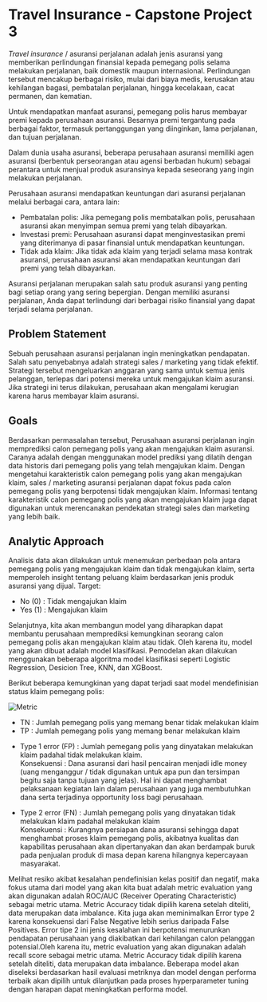 # **Travel Insurance - Capstone Project 3**

*Travel insurance* / asuransi perjalanan adalah jenis asuransi yang memberikan perlindungan finansial kepada pemegang polis selama melakukan perjalanan, baik domestik maupun internasional. Perlindungan tersebut mencakup berbagai risiko, mulai dari biaya medis, kerusakan atau kehilangan bagasi, pembatalan perjalanan, hingga kecelakaan, cacat permanen, dan kematian.

Untuk mendapatkan manfaat asuransi, pemegang polis harus membayar premi kepada perusahaan asuransi. Besarnya premi tergantung pada berbagai faktor, termasuk pertanggungan yang diinginkan, lama perjalanan, dan tujuan perjalanan.

Dalam dunia usaha asuransi, beberapa perusahaan asuransi memiliki agen asuransi (berbentuk perseorangan atau agensi berbadan hukum) sebagai perantara untuk menjual produk asuransinya kepada seseorang yang ingin melakukan perjalanan.

Perusahaan asuransi mendapatkan keuntungan dari asuransi perjalanan melalui berbagai cara, antara lain:

- Pembatalan polis: Jika pemegang polis membatalkan polis, perusahaan asuransi akan menyimpan semua premi yang telah dibayarkan.
- Investasi premi: Perusahaan asuransi dapat menginvestasikan premi yang diterimanya di pasar finansial untuk mendapatkan keuntungan.
- Tidak ada klaim: Jika tidak ada klaim yang terjadi selama masa kontrak asuransi, perusahaan asuransi akan mendapatkan keuntungan dari premi yang telah dibayarkan.

Asuransi perjalanan merupakan salah satu produk asuransi yang penting bagi setiap orang yang sering bepergian. Dengan memiliki asuransi perjalanan, Anda dapat terlindungi dari berbagai risiko finansial yang dapat terjadi selama perjalanan.

## **Problem Statement**

Sebuah perusahaan asuransi perjalanan ingin meningkatkan pendapatan. Salah satu penyebabnya adalah strategi sales / marketing yang tidak efektif. Strategi tersebut mengeluarkan anggaran yang sama untuk semua jenis pelanggan, terlepas dari potensi mereka untuk mengajukan klaim asuransi. Jika strategi ini terus dilakukan, perusahaan akan mengalami kerugian karena harus membayar klaim asuransi.

## **Goals**

Berdasarkan permasalahan tersebut, Perusahaan asuransi perjalanan ingin memprediksi calon pemegang polis yang akan mengajukan klaim asuransi. Caranya adalah dengan menggunakan model prediksi yang dilatih dengan data historis dari pemegang polis yang telah mengajukan klaim. Dengan mengetahui karakteristik calon pemegang polis yang akan mengajukan klaim, sales / marketing asuransi perjalanan dapat fokus pada calon pemegang polis yang berpotensi tidak mengajukan klaim. Informasi tentang karakteristik calon pemegang polis yang akan mengajukan klaim juga dapat digunakan untuk merencanakan pendekatan strategi sales dan marketing yang lebih baik.

## **Analytic Approach**

Analisis data akan dilakukan untuk menemukan perbedaan pola antara pemegang polis yang mengajukan klaim dan tidak mengajukan klaim, serta memperoleh insight tentang peluang klaim berdasarkan jenis produk asuransi yang dijual. Target:
* No (0)  : Tidak mengajukan klaim
* Yes (1) : Mengajukan klaim

Selanjutnya, kita akan membangun model yang diharapkan dapat membantu perusahaan memprediksi kemungkinan seorang calon pemegang polis akan mengajukan klaim atau tidak. Oleh karena itu, model yang akan dibuat adalah model klasifikasi. Pemodelan akan dilakukan menggunakan beberapa algoritma model klasifikasi seperti Logistic Regression, Desicion Tree, KNN, dan XGBoost.

Berikut beberapa kemungkinan yang dapat terjadi saat model mendefinisian status klaim pemegang polis:

![Metric](https://miro.medium.com/v2/resize:fit:640/format:webp/1*jMs1RmSwnYgR9CsBw-z1dw.png)

* TN : Jumlah pemegang polis yang memang benar tidak melakukan klaim
* TP : Jumlah pemegang polis yang memang benar melakukan klaim

- Type 1 error (FP) : Jumlah pemegang polis yang dinyatakan melakukan klaim padahal tidak melakukan klaim.  
Konsekuensi : Dana asuransi dari hasil pencairan menjadi idle money (uang menganggur / tidak digunakan untuk apa pun dan tersimpan begitu saja tanpa tujuan yang jelas). Hal ini dapat menghambat pelaksanaan kegiatan lain dalam perusahaan yang juga membutuhkan dana serta terjadinya opportunity loss bagi perusahaan.

- Type 2 error (FN) : Jumlah pemegang polis yang dinyatakan tidak melakukan klaim padahal melakukan klaim  
Konsekuensi : Kurangnya persiapan dana asuransi sehingga dapat menghambat proses klaim pemegang polis, akibatnya kualitas dan kapabilitas perusahaan akan dipertanyakan dan akan berdampak buruk pada penjualan produk di masa depan karena hilangnya kepercayaan masyarakat.

Melihat resiko akibat kesalahan pendefinisian kelas positif dan negatif, maka fokus utama dari model yang akan kita buat adalah metric evaluation yang akan digunakan adalah ROC/AUC (Receiver Operating Characteristic) sebagai metric utama. Metric Accuracy tidak dipilih karena setelah diteliti, data merupakan data imbalance. Kita juga akan meminimalkan Error type 2 karena konsekuensi dari False Negative lebih serius daripada False Positives. Error tipe 2 ini jenis kesalahan ini berpotensi menurunkan pendapatan perusahaan yang diakibatkan dari kehilangan calon pelanggan potensial.Oleh karena itu, metric evaluation yang akan digunakan adalah recall score sebagai metric utama. Metric Accuracy tidak dipilih karena setelah diteliti, data merupakan data imbalance. Beberapa model akan diseleksi berdasarkan hasil evaluasi metriknya dan model dengan performa terbaik akan dipilih untuk dilanjutkan pada proses hyperparameter tuning dengan harapan dapat meningkatkan performa model.
